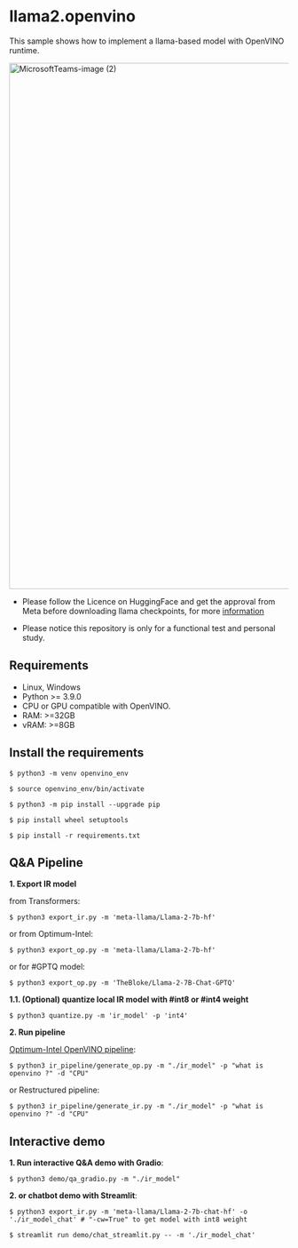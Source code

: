 # llama2.openvino
This sample shows how to implement a llama-based model with OpenVINO runtime.

<img width="947" alt="MicrosoftTeams-image (2)" src="https://github.com/OpenVINO-dev-contest/llama2.openvino/assets/91237924/c210507f-1fb2-4c68-a8d9-dae945df07d3">


- Please follow the Licence on HuggingFace and get the approval from Meta before downloading llama checkpoints, for more [information](https://huggingface.co/meta-llama/Llama-2-7b-hf)

- Please notice this repository is only for a functional test and personal study.

## Requirements

- Linux, Windows
- Python >= 3.9.0
- CPU or GPU compatible with OpenVINO.
- RAM: >=32GB
- vRAM: >=8GB

## Install the requirements

    $ python3 -m venv openvino_env

    $ source openvino_env/bin/activate

    $ python3 -m pip install --upgrade pip
    
    $ pip install wheel setuptools
    
    $ pip install -r requirements.txt


## Q&A Pipeline

**1. Export IR model**

from Transformers:

    $ python3 export_ir.py -m 'meta-llama/Llama-2-7b-hf'

or from Optimum-Intel:

    $ python3 export_op.py -m 'meta-llama/Llama-2-7b-hf'

or for #GPTQ model:

    $ python3 export_op.py -m 'TheBloke/Llama-2-7B-Chat-GPTQ'

**1.1.  (Optional) quantize local IR model with #int8 or #int4 weight**

    $ python3 quantize.py -m 'ir_model' -p 'int4'


**2.  Run pipeline**

[Optimum-Intel OpenVINO pipeline](https://huggingface.co/docs/optimum/intel/inference):

    $ python3 ir_pipeline/generate_op.py -m "./ir_model" -p "what is openvino ?" -d "CPU"

or Restructured pipeline:

    $ python3 ir_pipeline/generate_ir.py -m "./ir_model" -p "what is openvino ?" -d "CPU"

## Interactive demo

**1. Run interactive Q&A demo with Gradio**:

    $ python3 demo/qa_gradio.py -m "./ir_model" 

**2. or chatbot demo with Streamlit**:

    $ python3 export_ir.py -m 'meta-llama/Llama-2-7b-chat-hf' -o './ir_model_chat' # "-cw=True" to get model with int8 weight

    $ streamlit run demo/chat_streamlit.py -- -m './ir_model_chat'
